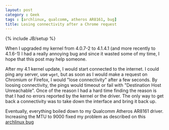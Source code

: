 ```yaml
---
layout: post
category : Geek
tags : [archlinux, qualcomm, atheros AR8161, bug]
title: Losing connectivity after a Chrome request
---
```

{% include JB/setup %}

When I upgraded my kernel from 4.0.7-2 to 4.1.4.1 (and more recently to 4.1.6-1)
I had a really annoying bug and since it wasted some of my time, I hope that this
post may help someone.

After my 4.1 kernel update, I would start connected to the internet. I could ping any server,
use `wget`, but as soon as I would make a request on Chromium or Firefox, I would "lose
connectivity" after a few seconds. By loosing connectivity, the pings would timeout or fail with "Destination
Host Unreachable". Once of the reason I had a hard time finding the reason is that I had
no errors reported by the kernel or the driver. The only way to get back a connectivity was to
take down the interface and bring it back up.

Eventually, everything boiled down to my Qualcomm Atheros AR8161 driver. Increasing the MTU
to 9000 fixed my problem as described on this [archlinux bug](https://bugs.archlinux.org/task/44315)
